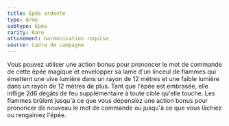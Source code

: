 ```yaml
---
title: Épée ardente
type: Arme
subtype: Épée
rarity: Rare
attunement: harmonisation requise
source: Cadre de campagne
---
```

Vous pouvez utiliser une action bonus pour prononcer le mot de commande de cette épée magique et envelopper sa lame d'un linceul de flammes qui émettent une vive lumière dans un rayon de 12 mètres et une faible lumière dans un rayon de 12 mètres de plus. Tant que l'épée est embrasée, elle inflige 2d6 dégâts de feu supplémentaire à toute cible qu'elle touche. Les flammes brûlent jusqu'à ce que vous dépensiez une action bonus pour prononcer de nouveau le mot de commande ou jusqu'à ce que vous lâchiez ou rengainiez l'épée.
